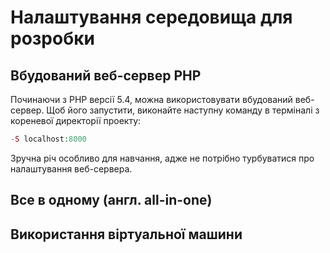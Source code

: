 
# Налаштування середовища для розробки

## Вбудований веб-сервер PHP

Починаючи з PHP версії 5.4, можна використовувати вбудований веб-сервер. Щоб його запустити, виконайте наступну команду в терміналі з кореневої директорії проекту:

```php
-S localhost:8000
```

Зручна річ особливо для навчання, адже не потрібно турбуватися про налаштування веб-сервера.


## Все в одному (англ. all-in-one)



## Використання віртуальної машини

